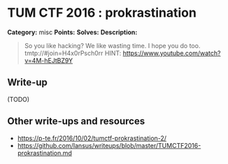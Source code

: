 # TUM CTF 2016 : prokrastination

**Category:** misc
**Points:**
**Solves:**
**Description:**

> So you like hacking? We like wasting time. I hope you do too.
> tmtp://#join=H4x0rPsch0rr
> HINT: https://www.youtube.com/watch?v=4M-hEJtBZ9Y

## Write-up

(TODO)

## Other write-ups and resources

* https://p-te.fr/2016/10/02/tumctf-prokrastination-2/
* https://github.com/Iansus/writeups/blob/master/TUMCTF2016-prokrastination.md
